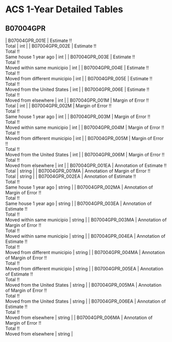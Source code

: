 # ACS 1-Year Detailed Tables

## B07004GPR

| B07004GPR_001E | Estimate !!<br>Total | int |
| B07004GPR_002E | Estimate !!<br>Total !!<br>Same house 1 year ago | int |
| B07004GPR_003E | Estimate !!<br>Total !!<br>Moved within same municipio | int |
| B07004GPR_004E | Estimate !!<br>Total !!<br>Moved from different municipio | int |
| B07004GPR_005E | Estimate !!<br>Total !!<br>Moved from the United States | int |
| B07004GPR_006E | Estimate !!<br>Total !!<br>Moved from elsewhere | int |
| B07004GPR_001M | Margin of Error !!<br>Total | int |
| B07004GPR_002M | Margin of Error !!<br>Total !!<br>Same house 1 year ago | int |
| B07004GPR_003M | Margin of Error !!<br>Total !!<br>Moved within same municipio | int |
| B07004GPR_004M | Margin of Error !!<br>Total !!<br>Moved from different municipio | int |
| B07004GPR_005M | Margin of Error !!<br>Total !!<br>Moved from the United States | int |
| B07004GPR_006M | Margin of Error !!<br>Total !!<br>Moved from elsewhere | int |
| B07004GPR_001EA | Annotation of Estimate !!<br>Total | string |
| B07004GPR_001MA | Annotation of Margin of Error !!<br>Total | string |
| B07004GPR_002EA | Annotation of Estimate !!<br>Total !!<br>Same house 1 year ago | string |
| B07004GPR_002MA | Annotation of Margin of Error !!<br>Total !!<br>Same house 1 year ago | string |
| B07004GPR_003EA | Annotation of Estimate !!<br>Total !!<br>Moved within same municipio | string |
| B07004GPR_003MA | Annotation of Margin of Error !!<br>Total !!<br>Moved within same municipio | string |
| B07004GPR_004EA | Annotation of Estimate !!<br>Total !!<br>Moved from different municipio | string |
| B07004GPR_004MA | Annotation of Margin of Error !!<br>Total !!<br>Moved from different municipio | string |
| B07004GPR_005EA | Annotation of Estimate !!<br>Total !!<br>Moved from the United States | string |
| B07004GPR_005MA | Annotation of Margin of Error !!<br>Total !!<br>Moved from the United States | string |
| B07004GPR_006EA | Annotation of Estimate !!<br>Total !!<br>Moved from elsewhere | string |
| B07004GPR_006MA | Annotation of Margin of Error !!<br>Total !!<br>Moved from elsewhere | string |

